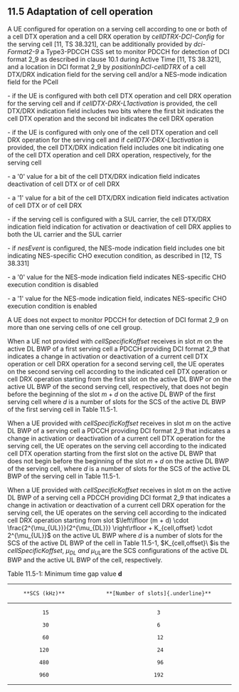 ## 11.5 Adaptation of cell operation

A UE configured for operation on a serving cell according to one or both
of a cell DTX operation and a cell DRX operation by
c*ellDTRX-DCI-Config* for the serving cell \[11, TS 38.321\], can be
additionally provided by *dci-Format2-9* a Type3-PDCCH CSS set to
monitor PDCCH for detection of DCI format 2_9 as described in clause
10.1 during Active Time \[11, TS 38.321\], and a location in DCI format
2_9 by *positionInDCI-cellDTRX* of a cell DTX/DRX indication field for
the serving cell and/or a NES-mode indication field for the PCell

\- if the UE is configured with both cell DTX operation and cell DRX
operation for the serving cell and if *cellDTX-DRX-L1activation* is
provided, the cell DTX/DRX indication field includes two bits where the
first bit indicates the cell DTX operation and the second bit indicates
the cell DRX operation

\- if the UE is configured with only one of the cell DTX operation and
cell DRX operation for the serving cell and if
*cellDTX-DRX-L1activation* is provided, the cell DTX/DRX indication
field includes one bit indicating one of the cell DTX operation and cell
DRX operation, respectively, for the serving cell

\- a \'0\' value for a bit of the cell DTX/DRX indication field
indicates deactivation of cell DTX or of cell DRX

\- a \'1\' value for a bit of the cell DTX/DRX indication field
indicates activation of cell DTX or of cell DRX

\- if the serving cell is configured with a SUL carrier, the cell
DTX/DRX indication field indication for activation or deactivation of
cell DRX applies to both the UL carrier and the SUL carrier

\- if *nesEvent* is configured, the NES-mode indication field includes
one bit indicating NES-specific CHO execution condition, as described in
\[12, TS 38.331\]

\- a \'0\' value for the NES-mode indication field indicates
NES-specific CHO execution condition is disabled

\- a \'1\' value for the NES-mode indication field, indicates
NES-specific CHO execution condition is enabled

A UE does not expect to monitor PDCCH for detection of DCI format 2_9 on
more than one serving cells of one cell group.

When a UE not provided with *cellSpecificKoffset* receives in slot $m$
on the active DL BWP of a first serving cell a PDCCH providing DCI
format 2_9 that indicates a change in activation or deactivation of a
current cell DTX operation or cell DRX operation for a second serving
cell, the UE operates on the second serving cell according to the
indicated cell DTX operation or cell DRX operation starting from the
first slot on the active DL BWP or on the active UL BWP of the second
serving cell, respectively, that does not begin before the beginning of
the slot $m + d$ on the active DL BWP of the first serving cell where
$d$ is a number of slots for the SCS of the active DL BWP of the first
serving cell in Table 11.5-1.

When a UE provided with *cellSpecificKoffset* receives in slot $m$ on
the active DL BWP of a serving cell a PDCCH providing DCI format 2_9
that indicates a change in activation or deactivation of a current cell
DTX operation for the serving cell, the UE operates on the serving cell
according to the indicated cell DTX operation starting from the first
slot on the active DL BWP that does not begin before the beginning of
the slot $m + d$ on the active DL BWP of the serving cell, where $d$ is
a number of slots for the SCS of the active DL BWP of the serving cell
in Table 11.5-1.

When a UE provided with *cellSpecificKoffset* receives in slot $m$ on
the active DL BWP of a serving cell a PDCCH providing DCI format 2_9
that indicates a change in activation or deactivation of a current cell
DRX operation for the serving cell, the UE operates on the serving cell
according to the indicated cell DRX operation starting from slot
$\left\lfloor (m + d) \cdot \frac{2^{\mu_{UL}}}{2^{\mu_{DL}}} \right\rfloor + K_{cell,offset} \cdot 2^{\mu_{UL}}$
on the active UL BWP where $d$ is a number of slots for the SCS of the
active DL BWP of the cell in Table 11.5-1, $K_{cell,offset}\ $is the
*cellSpecificKoffset*, $\mu_{DL}$ *and* $\mu_{UL}$are the SCS
configurations of the active DL BWP and the active UL BWP of the cell,
respectively.

Table 11.5-1: Minimum time gap value $\mathbf{d}$

  -----------------------------------------------------------------------
         **SCS (kHz)**             **[Number of slots]{.underline}**
  ---------------------------- ------------------------------------------
               15                                  3

               30                                  6

               60                                  12

              120                                  24

              480                                  96

              960                                 192
  -----------------------------------------------------------------------
